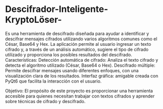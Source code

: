 # Descifrador-Inteligente-KryptoLöser-
Es una herramienta de descifrado diseñada para ayudar a identificar y descifrar mensajes cifrados utilizando varios algoritmos comunes como el César, Base64 y Hex. La aplicación permite al usuario ingresar un texto cifrado y, a través de un análisis automático, sugiere el tipo de cifrado utilizado y proporciona los posibles resultados del descifrado.
Características:
Detección automática de cifrado: Analiza el texto cifrado y detecta el algoritmo utilizado (César, Base64 o Hex).
Descifrado múltiple: Permite descifrar mensajes usando diferentes enfoques, con una visualización clara de los resultados.
Interfaz gráfica: amigable creada con PyQt6 que facilita la interacción con el usuario.

Objetivo:
El propósito de este proyecto es proporcionar una herramienta accesible para quienes necesitan trabajar con textos cifrados y aprender sobre técnicas de cifrado y descifrado.
